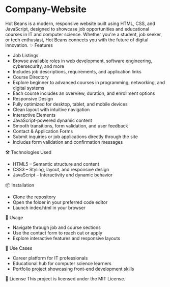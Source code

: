 # Company-Website
Hot Beans is a modern, responsive website built using HTML, CSS, and JavaScript, designed to showcase job opportunities and educational courses in IT and computer science. Whether you're a student, job seeker, or tech enthusiast, Hot Beans connects you with the future of digital innovation.
✨ Features
- Job Listings
- Browse available roles in web development, software engineering, cybersecurity, and more
- Includes job descriptions, requirements, and application links
- Course Directory
- Explore beginner to advanced courses in programming, networking, and digital systems
- Each course includes an overview, duration, and enrollment options
- Responsive Design
- Fully optimized for desktop, tablet, and mobile devices
- Clean layout with intuitive navigation
- Interactive Elements
- JavaScript-powered dynamic content
- Smooth transitions, form validation, and user feedback
- Contact & Application Forms
- Submit inquiries or job applications directly through the site
- Includes form validation and confirmation messages

🛠 Technologies Used
- HTML5 – Semantic structure and content
- CSS3 – Styling, layout, and responsive design
- JavaScript – Interactivity and dynamic behavior

📦 Installation
- Clone the repository
- Open the folder in your preferred code editor
- Launch index.html in your browser

🧪 Usage
- Navigate through job and course sections
- Use the contact form to reach out or apply
- Explore interactive features and responsive layouts

📌 Use Cases
- Career platform for IT professionals
- Educational hub for computer science learners
- Portfolio project showcasing front-end development skills

📄 License
This project is licensed under the MIT License.



